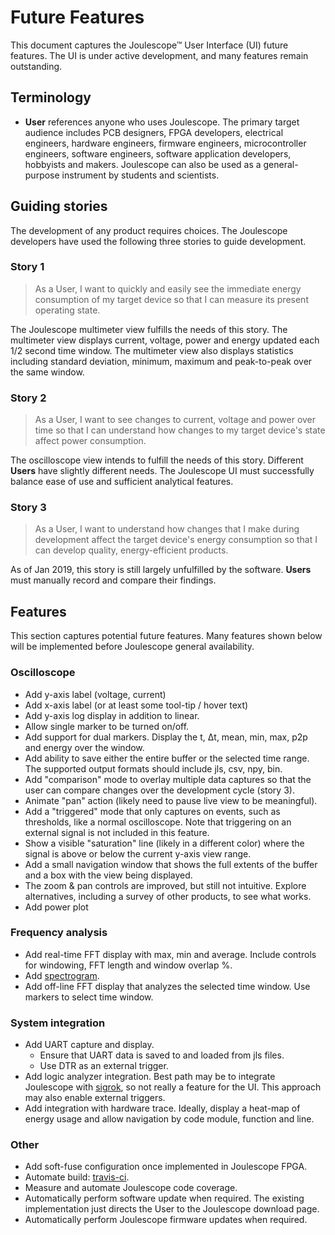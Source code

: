 
# Future Features

This document captures the Joulescope™ User Interface (UI) future features. 
The UI is under active development, and many features remain outstanding. 


## Terminology

*   **User** references anyone who uses Joulescope.  The primary target
    audience includes PCB designers, FPGA developers, electrical engineers,
    hardware engineers, firmware engineers, microcontroller engineers, 
    software engineers, software application developers, hobbyists and makers. 
    Joulescope can also be used as a general-purpose instrument by
    students and scientists.


## Guiding stories

The development of any product requires choices.  The Joulescope developers
have used the following three stories to guide development.


### Story 1

> As a User, I want to quickly and easily see the immediate energy consumption
> of my target device so that I can measure its present operating state.

The Joulescope multimeter view fulfills the needs of this story. 
The multimeter view displays current, voltage, power and energy updated 
each 1/2 second time window. The multimeter view also displays statistics 
including standard deviation,
minimum, maximum and peak-to-peak over the same window.


### Story 2

> As a User, I want to see changes to current, voltage and power over time so
> that I can understand how changes to my target device's state affect
> power consumption.

The oscilloscope view intends to fulfill the needs of this story. Different
**Users** have slightly different needs. The Joulescope UI must successfully
balance ease of use and sufficient analytical features.


### Story 3

> As a User, I want to understand how changes that I make during development
> affect the target device's energy consumption so that I can develop quality,
> energy-efficient products.

As of Jan 2019, this story is still largely unfulfilled by the software. 
**Users** must manually record and compare their findings.


## Features

This section captures potential future features. Many features shown below
will be implemented before Joulescope general availability.


### Oscilloscope

*   Add y-axis label (voltage, current)
*   Add x-axis label (or at least some tool-tip / hover text)
*   Add y-axis log display in addition to linear.
*   Allow single marker to be turned on/off.
*   Add support for dual markers.  Display the t, Δt, mean, min, max, p2p and
    energy over the window.
*   Add ability to save either the entire buffer or the selected time range.
    The supported output formats should include jls, csv, npy, bin.
*   Add "comparison" mode to overlay multiple data captures so that the 
    user can compare changes over the development cycle (story 3).
*   Animate "pan" action (likely need to pause live view to be meaningful).
*   Add a "triggered" mode that only captures on events, such as thresholds, 
    like a normal oscilloscope.  Note that triggering on an external signal
    is not included in this feature.
*   Show a visible "saturation" line (likely in a different color) where the 
    signal is above or below the current y-axis view range.
*   Add a small navigation window that shows the full extents of the buffer
    and a box with the view being displayed.
*   The zoom & pan controls are improved, but still not intuitive.  Explore
    alternatives, including a survey of other products, to see what works.
*   Add power plot


### Frequency analysis

*   Add real-time FFT display with max, min and average. Include controls for
    windowing, FFT length and window overlap %.
*   Add [spectrogram](https://en.wikipedia.org/wiki/Spectrogram).
*   Add off-line FFT display that analyzes the selected time window.
    Use markers to select time window.


### System integration

*   Add UART capture and display.
    *   Ensure that UART data is saved to and loaded from jls files.
    *   Use DTR as an external trigger.
*   Add logic analyzer integration.  Best path may be to integrate Joulescope
    with [sigrok](https://sigrok.org/), so not really a feature for the UI.
    This approach may also enable external triggers.
*   Add integration with hardware trace.  Ideally, display a heat-map of
    energy usage and allow navigation by code module, function and line.
    

### Other

*   Add soft-fuse configuration once implemented in Joulescope FPGA.
*   Automate build: [travis-ci](https://travis-ci.org/).
*   Measure and automate Joulescope code coverage.
*   Automatically perform software update when required.  The existing
    implementation just directs the User to the Joulescope download page.
*   Automatically perform Joulescope firmware updates when required.

